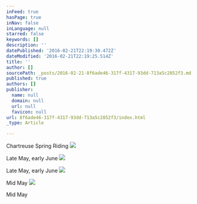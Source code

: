 ```yaml
---
inFeed: true
hasPage: true
inNav: false
inLanguage: null
starred: false
keywords: []
description: ''
datePublished: '2016-02-21T22:19:30.472Z'
dateModified: '2016-02-21T22:19:25.514Z'
title: ''
author: []
sourcePath: _posts/2016-02-21-8f6ade46-317f-4317-93dd-713a5c2852f3.md
published: true
authors: []
publisher:
  name: null
  domain: null
  url: null
  favicon: null
url: 8f6ade46-317f-4317-93dd-713a5c2852f3/index.html
_type: Article

---
```

Chartreuse Spring Riding
![](https://the-grid-user-content.s3-us-west-2.amazonaws.com/18b1d353-0f95-4fc0-a298-d81dccf43fff.jpg)

Late May, early June
![](https://the-grid-user-content.s3-us-west-2.amazonaws.com/b39b131c-03dc-42a5-89ea-e6ef93883dae.jpg)

Late May, early June
![](https://the-grid-user-content.s3-us-west-2.amazonaws.com/567b8117-8f1b-48b6-95c2-caba79a50164.jpg)

Mid May
![](https://the-grid-user-content.s3-us-west-2.amazonaws.com/756c476f-f47f-4d41-ba5a-582164c3b3de.jpg)

Mid May